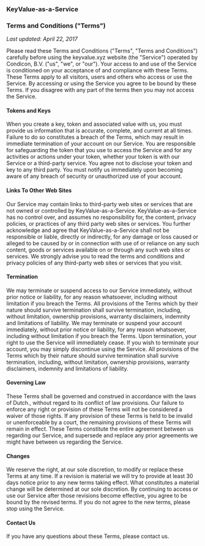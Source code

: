 ### KeyValue-as-a-Service
### Terms and Conditions ("Terms")

*Last updated: April 22, 2017*

Please read these Terms and Conditions ("Terms", "Terms and Conditions") carefully before using the keyvalue.xyz website (the "Service") operated by Condicon, B.V. ("us", "we", or "our").
Your access to and use of the Service is conditioned on your acceptance of and compliance with these Terms. These Terms apply to all visitors, users and others who access or use the Service.
By accessing or using the Service you agree to be bound by these Terms. If you disagree with any part of the terms then you may not access the Service.


#### Tokens and Keys

When you create a key, token and associated value with us, you must provide us information that is accurate, complete, and current at all times. Failure to do so constitutes a breach of the Terms, which may result in immediate termination of your account on our Service.
You are responsible for safeguarding the token that you use to access the Service and for any activities or actions under your token, whether your token is with our Service or a third-party service.
You agree not to disclose your token and key to any third party. You must notify us immediately upon becoming aware of any breach of security or unauthorized use of your account.

#### Links To Other Web Sites

Our Service may contain links to third-party web sites or services that are not owned or controlled by KeyValue-as-a-Service.
KeyValue-as-a-Service has no control over, and assumes no responsibility for, the content, privacy policies, or practices of any third party web sites or services. You further acknowledge and agree that KeyValue-as-a-Service shall not be responsible or liable, directly or indirectly, for any damage or loss caused or alleged to be caused by or in connection with use of or reliance on any such content, goods or services available on or through any such web sites or services.
We strongly advise you to read the terms and conditions and privacy policies of any third-party web sites or services that you visit.

#### Termination

We may terminate or suspend access to our Service immediately, without prior notice or liability, for any reason whatsoever, including without limitation if you breach the Terms.
All provisions of the Terms which by their nature should survive termination shall survive termination, including, without limitation, ownership provisions, warranty disclaimers, indemnity and limitations of liability.
We may terminate or suspend your account immediately, without prior notice or liability, for any reason whatsoever, including without limitation if you breach the Terms.
Upon termination, your right to use the Service will immediately cease. If you wish to terminate your account, you may simply discontinue using the Service.
All provisions of the Terms which by their nature should survive termination shall survive termination, including, without limitation, ownership provisions, warranty disclaimers, indemnity and limitations of liability.

#### Governing Law

These Terms shall be governed and construed in accordance with the laws of Dutch., without regard to its conflict of law provisions.
Our failure to enforce any right or provision of these Terms will not be considered a waiver of those rights. If any provision of these Terms is held to be invalid or unenforceable by a court, the remaining provisions of these Terms will remain in effect. These Terms constitute the entire agreement between us regarding our Service, and supersede and replace any prior agreements we might have between us regarding the Service.

#### Changes

We reserve the right, at our sole discretion, to modify or replace these Terms at any time. If a revision is material we will try to provide at least 30 days notice prior to any new terms taking effect. What constitutes a material change will be determined at our sole discretion.
By continuing to access or use our Service after those revisions become effective, you agree to be bound by the revised terms. If you do not agree to the new terms, please stop using the Service.

#### Contact Us

If you have any questions about these Terms, please contact us.
